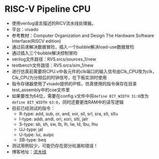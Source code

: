 # RISC-V Pipeline CPU

* 使用verilog语言描述的RICV流水线处理器。
* 平台：vivado
* 参考教材：Computer Organization and Design The Hardware Software Interface(RISCV edition)
* 通过前递解决数据冒险，插入一个bubble解决load-use数据冒险
* 通过插入三个bubble解决控制冒险
* verilog文件路径：RV5.srcs/sources_1/new
* testbench文件路径：RV5.srcs/sim_1/new
* 进行仿真前需要将CPU.v中各元件的clk端口的输入信号由Clk_CPU改为clk，Clk_CPU为分频后的时钟信号，在下板实测时使用
* 指令存储器使用了vivado提供的IP核，仿真使用的指令保存在目录test_assembly中的coe文件里
* 如果要改为64位，需要在config.v文件中将`define BIT_WIDTH 31:0`改为`define BIT_WIDTH 63:0`，同时还要更改RAM中的读写逻辑
* 目前已经测试的指令：
	* R-type: add, sub, or, and, xor, sll, srl, sra, slt, sltu
	* I-type: addi, andi, ori, xori, slti, jalr
	* S-type: sb, sh, sw, lb, lh, lw, ld, lbu, lhu
	* UJ-type: jal
	* U-type: lui, auipc
	* SB-type: beq
* 测试用例较少，可能仍存在部分纰漏和错误！
* 博客地址：[流水线](https://eumendies.me/2023/03/27/verilog%E5%AE%9E%E7%8E%B0RISC-V%E6%B5%81%E6%B0%B4%E7%BA%BF%E5%A4%84%E7%90%86%E5%99%A8/)
